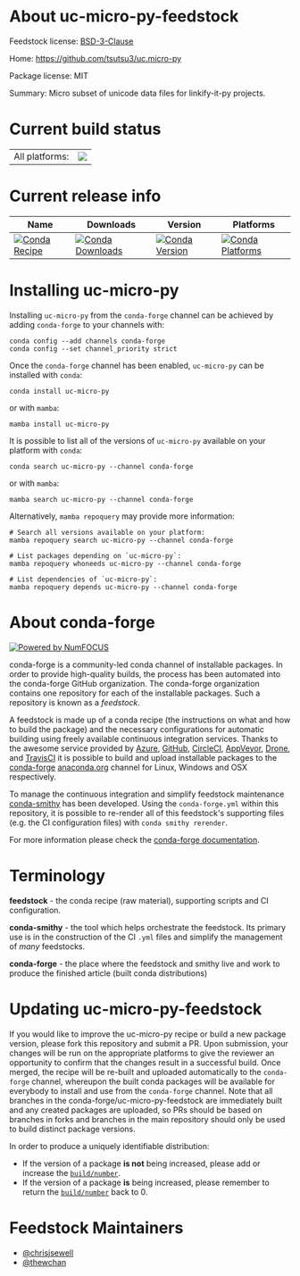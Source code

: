 About uc-micro-py-feedstock
===========================

Feedstock license: [BSD-3-Clause](https://github.com/conda-forge/uc-micro-py-feedstock/blob/main/LICENSE.txt)

Home: https://github.com/tsutsu3/uc.micro-py

Package license: MIT

Summary: Micro subset of unicode data files for linkify-it-py projects.

Current build status
====================


<table><tr><td>All platforms:</td>
    <td>
      <a href="https://dev.azure.com/conda-forge/feedstock-builds/_build/latest?definitionId=11463&branchName=main">
        <img src="https://dev.azure.com/conda-forge/feedstock-builds/_apis/build/status/uc-micro-py-feedstock?branchName=main">
      </a>
    </td>
  </tr>
</table>

Current release info
====================

| Name | Downloads | Version | Platforms |
| --- | --- | --- | --- |
| [![Conda Recipe](https://img.shields.io/badge/recipe-uc--micro--py-green.svg)](https://anaconda.org/conda-forge/uc-micro-py) | [![Conda Downloads](https://img.shields.io/conda/dn/conda-forge/uc-micro-py.svg)](https://anaconda.org/conda-forge/uc-micro-py) | [![Conda Version](https://img.shields.io/conda/vn/conda-forge/uc-micro-py.svg)](https://anaconda.org/conda-forge/uc-micro-py) | [![Conda Platforms](https://img.shields.io/conda/pn/conda-forge/uc-micro-py.svg)](https://anaconda.org/conda-forge/uc-micro-py) |

Installing uc-micro-py
======================

Installing `uc-micro-py` from the `conda-forge` channel can be achieved by adding `conda-forge` to your channels with:

```
conda config --add channels conda-forge
conda config --set channel_priority strict
```

Once the `conda-forge` channel has been enabled, `uc-micro-py` can be installed with `conda`:

```
conda install uc-micro-py
```

or with `mamba`:

```
mamba install uc-micro-py
```

It is possible to list all of the versions of `uc-micro-py` available on your platform with `conda`:

```
conda search uc-micro-py --channel conda-forge
```

or with `mamba`:

```
mamba search uc-micro-py --channel conda-forge
```

Alternatively, `mamba repoquery` may provide more information:

```
# Search all versions available on your platform:
mamba repoquery search uc-micro-py --channel conda-forge

# List packages depending on `uc-micro-py`:
mamba repoquery whoneeds uc-micro-py --channel conda-forge

# List dependencies of `uc-micro-py`:
mamba repoquery depends uc-micro-py --channel conda-forge
```


About conda-forge
=================

[![Powered by
NumFOCUS](https://img.shields.io/badge/powered%20by-NumFOCUS-orange.svg?style=flat&colorA=E1523D&colorB=007D8A)](https://numfocus.org)

conda-forge is a community-led conda channel of installable packages.
In order to provide high-quality builds, the process has been automated into the
conda-forge GitHub organization. The conda-forge organization contains one repository
for each of the installable packages. Such a repository is known as a *feedstock*.

A feedstock is made up of a conda recipe (the instructions on what and how to build
the package) and the necessary configurations for automatic building using freely
available continuous integration services. Thanks to the awesome service provided by
[Azure](https://azure.microsoft.com/en-us/services/devops/), [GitHub](https://github.com/),
[CircleCI](https://circleci.com/), [AppVeyor](https://www.appveyor.com/),
[Drone](https://cloud.drone.io/welcome), and [TravisCI](https://travis-ci.com/)
it is possible to build and upload installable packages to the
[conda-forge](https://anaconda.org/conda-forge) [anaconda.org](https://anaconda.org/)
channel for Linux, Windows and OSX respectively.

To manage the continuous integration and simplify feedstock maintenance
[conda-smithy](https://github.com/conda-forge/conda-smithy) has been developed.
Using the ``conda-forge.yml`` within this repository, it is possible to re-render all of
this feedstock's supporting files (e.g. the CI configuration files) with ``conda smithy rerender``.

For more information please check the [conda-forge documentation](https://conda-forge.org/docs/).

Terminology
===========

**feedstock** - the conda recipe (raw material), supporting scripts and CI configuration.

**conda-smithy** - the tool which helps orchestrate the feedstock.
                   Its primary use is in the construction of the CI ``.yml`` files
                   and simplify the management of *many* feedstocks.

**conda-forge** - the place where the feedstock and smithy live and work to
                  produce the finished article (built conda distributions)


Updating uc-micro-py-feedstock
==============================

If you would like to improve the uc-micro-py recipe or build a new
package version, please fork this repository and submit a PR. Upon submission,
your changes will be run on the appropriate platforms to give the reviewer an
opportunity to confirm that the changes result in a successful build. Once
merged, the recipe will be re-built and uploaded automatically to the
`conda-forge` channel, whereupon the built conda packages will be available for
everybody to install and use from the `conda-forge` channel.
Note that all branches in the conda-forge/uc-micro-py-feedstock are
immediately built and any created packages are uploaded, so PRs should be based
on branches in forks and branches in the main repository should only be used to
build distinct package versions.

In order to produce a uniquely identifiable distribution:
 * If the version of a package **is not** being increased, please add or increase
   the [``build/number``](https://docs.conda.io/projects/conda-build/en/latest/resources/define-metadata.html#build-number-and-string).
 * If the version of a package **is** being increased, please remember to return
   the [``build/number``](https://docs.conda.io/projects/conda-build/en/latest/resources/define-metadata.html#build-number-and-string)
   back to 0.

Feedstock Maintainers
=====================

* [@chrisjsewell](https://github.com/chrisjsewell/)
* [@thewchan](https://github.com/thewchan/)

